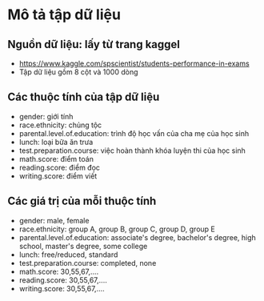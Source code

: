 # Mô tả tập dữ liệu
## Nguồn dữ liệu: lấy từ trang kaggel
* https://www.kaggle.com/spscientist/students-performance-in-exams
* Tập dữ liệu gồm 8 cột và 1000 dòng
## Các thuộc tính của tập dữ liệu
* gender: giới tính
* race.ethnicity: chủng tộc 
* parental.level.of.education: trình độ học vấn của cha mẹ của học sinh
* lunch: loại bữa ăn trưa
* test.preparation.course: việc hoàn thành khóa luyện thi của học sinh
* math.score: điểm toán
* reading.score: điểm đọc
* writing.score: điểm viết
## Các giá trị của mỗi thuộc tính
* gender: male, female
* race.ethnicity: group A, group B, group C, group D, group E
* parental.level.of.education: associate's degree, bachelor's degree, high school, master's degree, some college 
* lunch: free/reduced, standard
* test.preparation.course: completed, none
* math.score: 30,55,67,....
* reading.score: 30,55,67,....
* writing.score: 30,55,67,....

